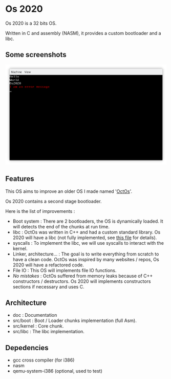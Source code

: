 # Os 2020

Os 2020 is a 32 bits OS.

Written in C and assembly (NASM), it provides a custom bootloader and a libc.

## Some screenshots

![Os 2020](res/main.png "Main screen")

## Features

This OS aims to improve an older OS I made named '[OctOs](https://github.com/Cc618/OctOs)'.

Os 2020 contains a second stage bootloader.

Here is the list of improvements :

- Boot system : There are 2 bootloaders, the OS is dynamically loaded. It will detects the end of the chunks at run time.
- libc : OctOs was written in C++ and had a custom standard library. Os 2020 will have a libc (not fully implemented, see [this file](doc/libc.md) for details).
- syscalls : To implement the libc, we will use syscalls to interact with the kernel.
- Linker, architecture... : The goal is to write everything from scratch to have a clean code. OctOs was inspired by many websites / repos, Os 2020 will have a refactored code.
- File IO : This OS will implements file IO functions.
- _No mistakes_ : OctOs suffered from memory leaks because of C++ constructors / destructors. Os 2020 will implements constructors sections if necessary and uses C.

## Architecture

- doc : Documentation
- src/boot : Boot / Loader chunks implementation (full Asm).
- src/kernel : Core chunk.
- src/libc : The libc implementation.

## Depedencies

- gcc cross compiler (for i386)
- nasm
- qemu-system-i386 (optional, used to test)
